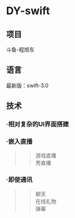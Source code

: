 # DY-swift

##  项目             
斗鱼-程旭东         

##  语言      
最新版：swift-3.0 

##  技术
###  ·相对复杂的UI界面搭建        

###  ·嵌入直播
>>游戏直播        
>>秀直播        


###  ·即使通讯
>>聊天      
>>在线礼物        
>>弹幕
 
